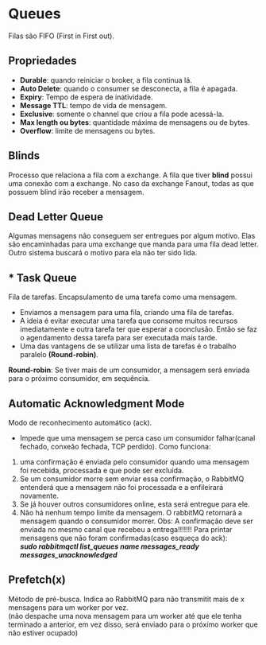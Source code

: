 # Queues
Filas são FIFO (First in First out).

## Propriedades
* **Durable**: quando reiniciar o broker, a fila continua lá.
* **Auto Delete**: quando o consumer se desconecta, a fila é apagada.
* **Expiry**: Tempo de espera de inatividade.
* **Message TTL**: tempo de vida de mensagem.
* **Exclusive**: somente o channel que criou a fila pode acessá-la.
* **Max length ou bytes**: quantidade máxima de mensagens ou de bytes.
* **Overflow**: limite de mensagens ou bytes.

## Blinds
Processo que relaciona a fila com a exchange. A fila que tiver **blind** possui uma conexão com a exchange. No caso da exchange Fanout, todas as que possuem blind irão receber a mensagem.

## Dead Letter Queue
Algumas mensagens não conseguem ser entregues por algum motivo. Elas são encaminhadas para uma exchange que manda para uma fila dead letter. Outro sistema buscará o motivo para ela não ter sido lida.

## * Task Queue
Fila de tarefas. Encapsulamento de uma tarefa como uma mensagem. 
* Enviamos a mensagem para uma fila, criando uma fila de tarefas. 
* A ideia é evitar executar uma tarefa que consome muitos recursos imediatamente e outra tarefa ter que esperar a coonclusão. Então se faz o agendamento dessa tarefa para ser executada mais tarde.
* Uma das vantagens de se utilizar uma lista de tarefas é o trabalho paralelo **(Round-robin)**. 

**Round-robin**: Se tiver mais de um consumidor, a mensagem será enviada para o próximo consumidor, em sequência. 

## Automatic Acknowledgment Mode
Modo de reconhecimento automático (ack).
* Impede que uma mensagem se perca caso um consumidor falhar(canal fechado, conxeão fechada, TCP perdido).
Como funciona: 
1. uma confirmação é enviada pelo consumidor quando uma mensagem foi recebida, processada e que pode ser excluída.
2. Se um consumidor morre sem enviar essa confirmação, o RabbitMQ entenderá que a mensagem não foi processada e a enfileirará novamente.
3. Se já houver outros consumidores online, esta será entregue para ele.
4. Não há nenhum tempo limite da mensagem. O rabbitMQ retornará a mensagem quando o consumidor morrer.
Obs: A confirmação deve ser enviada no mesmo canal que recebeu a entrega!!!!!!!
Para printar mensagens que não foram confirmadas(caso esqueça do ack):<br>
 ***sudo rabbitmqctl list_queues name messages_ready messages_unacknowledged***

## Prefetch(x)
Método de pré-busca. Indica ao RabbitMQ para não transmitit mais de x mensagens para um worker por vez.
<br>
(não despache uma nova mensagem para um worker até que ele tenha terminado a anterior, em vez disso, será enviado para o próximo worker que não estiver ocupado)